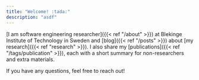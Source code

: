 ```yaml
---
title: "Welcome! :tada:"
description: "asdf"
---
```


[I am software engineering researcher]({{< ref "/about" >}}) at Blekinge Institute of Technology in Sweden and [blog]({{< ref "/posts" >}}) about [my research]({{< ref "research" >}}). I also share my [publications]({{< ref "/tags/publication" >}}), each with a short summary for non-researchers and extra materials.

If you have any questions, feel free to reach out!




